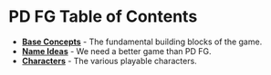# PD FG Table of Contents

- **[Base Concepts](/concept/base_concepts.md)** - The fundamental building blocks of the game.
- **[Name Ideas](/concept/name_ideas.md)** - We need a better game than PD FG.
- **[Characters](/concept/characters.md)** - The various playable characters.
